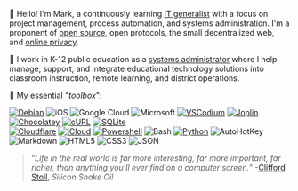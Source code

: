 👋 Hello! I'm Mark, a continuously learning [IT generalist](https://en.wikipedia.org/wiki/Information_technology_generalist) with a focus on project management, process automation, and systems administration. I'm a proponent of [open source](https://www.spi-inc.org/), open protocols, the small decentralized web, and [online privacy](https://epic.org/).

:school: I work in K-12 public education as a [systems administrator](https://xkcd.com/705/) where I help manage, support, and integrate educational technology solutions into classroom instruction, remote learning, and district operations. 

🧰 My essential "_toolbox_":
  
[![Debian](https://img.shields.io/badge/-Debian-A81D33?logo=debian)](https://www.debian.org/)
![iOS](https://img.shields.io/badge/-Apple-000000?logo=ios)
![Google Cloud](https://img.shields.io/badge/-Google%20Cloud-4285F4?logo=googlecloud&labelColor=white)
![Microsoft](https://img.shields.io/badge/-Microsoft-5E5E5E?logo=microsoft)
[![VSCodium](https://img.shields.io/badge/-VSCodium-2F80ED?logo=vscodium&labelColor=white)](https://vscodium.com/)
[![Joplin](https://img.shields.io/badge/-Joplin-1071D3?logo=joplin)](https://joplinapp.org/)
[![Chocolatey](https://img.shields.io/badge/-Chocolatey-80B5E3?logo=chocolatey&labelColor=white)](https://chocolatey.org/)
[![cURL](https://img.shields.io/badge/-cURL-073551?logo=curl)](https://curl.se/)
[![SQLite](https://img.shields.io/badge/-SQLite-003B57?logo=sqlite)](https://www.sqlite.org/)<br>
[![Cloudflare](https://img.shields.io/badge/-Cloudflare-F38020?logo=cloudflare&labelColor=white)](https://www.cloudflare.com/)
[![iCloud](https://img.shields.io/badge/-iCloud-3693F3?logo=icloud&labelColor=white)](https://www.icloud.com/)
[![Powershell](https://img.shields.io/badge/-Powershell-5391FE?logo=powershell&labelColor=white)](https://github.com/PowerShell/PowerShell)
![Bash](https://img.shields.io/badge/-GNUBash-4EAA25?logo=gnubash&labelColor=white)
[![Python](https://img.shields.io/badge/-Python-3776AB?logo=python&labelColor=white)](https://www.python.org/)
![AutoHotKey](https://img.shields.io/badge/-AutoHotKey-334455?logo=autohotkey)
![Markdown](https://img.shields.io/badge/-Markdown-000000?logo=markdown)
![HTML5](https://img.shields.io/badge/-HTML5-E34F26?logo=html5&labelColor=white)
![CSS3](https://img.shields.io/badge/-CSS3-1572B6?logo=css3)
![JSON](https://img.shields.io/badge/-JSON-000000?logo=json)<br>

> “_Life in the real world is far more interesting, far more important, far richer, than anything you'll ever find on a computer screen._” -[Clifford Stoll](https://en.wikipedia.org/wiki/Clifford_Stoll), _Silicon Snake Oil_
